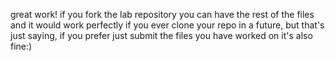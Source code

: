 great work!
if you fork the lab repository you can have the rest of the files and it would work perfectly if you ever clone your repo in a future, but that's just saying, if you prefer just submit the files you have worked on it's also fine:)
